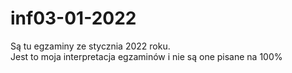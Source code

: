 # inf03-01-2022
Są tu egzaminy ze stycznia 2022 roku.<br>
Jest to moja interpretacja egzaminów i nie są one pisane na 100%
